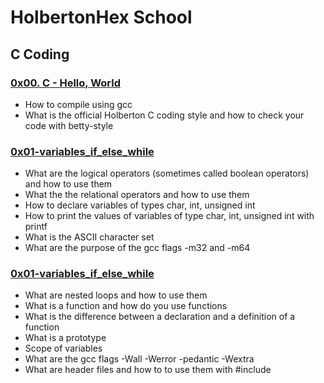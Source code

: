 # HolbertonHex School #
## C Coding ##
### [0x00. C - Hello, World][1] ###
* How to compile using gcc
* What is the official Holberton C coding style and how to check your code with betty-style

### [0x01-variables_if_else_while][2] ###
* What are the logical operators (sometimes called boolean operators) and how to use them
* What the the relational operators and how to use them
* How to declare variables of types char, int, unsigned int
* How to print the values of variables of type char, int, unsigned int with printf
* What is the ASCII character set
* What are the purpose of the gcc flags -m32 and -m64

### [0x01-variables_if_else_while][3] ###
* What are nested loops and how to use them
* What is a function and how do you use functions
* What is the difference between a declaration and a definition of a function
* What is a prototype
* Scope of variables
* What are the gcc flags -Wall -Werror -pedantic -Wextra
* What are header files and how to to use them with #include



[1]: https://github.com/Criptograma-1/hex-c-coding/blob/main/0x00-hello_world/ "0x00"
[2]: https://github.com/Criptograma-1/hex-c-coding/blob/main/0x01-variables_if_else_while "0x01"
[3]: https://github.com/Criptograma-1/hex-c-coding/blob/main/0x02-functions_nested_loops "0x02"
[4]: https://github.com/Criptograma-1/hex-c-coding/blob/main/0x00-hello_world/3-size.c "Size is not grandeur"
